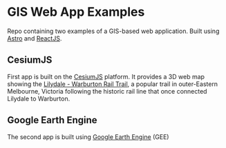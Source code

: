 # GIS Web App Examples
Repo containing two examples of a GIS-based web application. Built using [Astro](https://astro.build) and [ReactJS](https://react.dev). 

## CesiumJS
First app is built on the [CesiumJS](https://cesium.com/platform/cesiumjs/) platform. It provides a 3D web map showing the [Lilydale - Warburton Rail Trail](https://www.yarraranges.vic.gov.au/Explore-Yarra-Ranges/Parks-Recreation/Lilydale-to-Warburton-Rail-Trail), a popular trail in outer-Eastern Melbourne, Victoria following the historic rail line that once connected Lilydale to Warburton. 

## Google Earth Engine
The second app is built using [Google Earth Engine](https://earthengine.google.com/) (GEE) 

